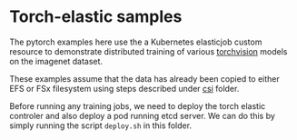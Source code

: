 # Torch-elastic samples

The pytorch examples here use the a Kubernetes elasticjob custom resource to demonstrate distributed training of various [torchvision](https://pytorch.org/vision/stable/models.html) models on the imagenet dataset.

These examples assume that the data has already been copied to either EFS or FSx filesystem using steps described under [csi](/Container-Root/eks/deployment/csi) folder.

Before running any training jobs, we need to deploy the torch elastic controler and also deploy a pod running etcd server. We can do this by simply running the script `deploy.sh` in this folder.

